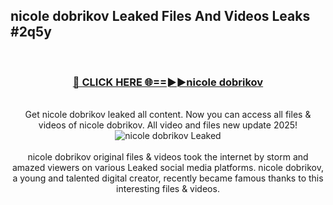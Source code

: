 ## nicole dobrikov Leaked Files And Videos Leaks #2q5y
<br>
<div align="center">
<h3><a href="https://watchclip.my.id/nicole dobrikov" rel="nofollow">🔴 CLICK HERE 🌐==►►nicole dobrikov</a></h3>
<br>
Get nicole dobrikov leaked all content. Now you can access all files & videos of nicole dobrikov. All video and files new update 2025!
<br>
<a href="https://watchclip.my.id/nicole dobrikov" rel="nofollow" data-target="animated-image.originalLink"><img src="https://i.ibb.co.com/WyWwxjT/player-gif2.gif" alt="nicole dobrikov Leaked" style="max-width: 100%; display: inline-block;" data-target="animated-image.originalImage"></a>
<br><br>
nicole dobrikov original files & videos took the internet by storm and amazed viewers on various Leaked social media platforms. nicole dobrikov, a young and talented digital creator, recently became famous thanks to this interesting files & videos.
</div>
<br>